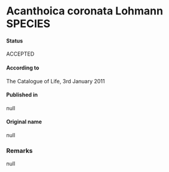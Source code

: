 Acanthoica coronata Lohmann SPECIES
=======

#### Status
ACCEPTED

#### According to
The Catalogue of Life, 3rd January 2011

#### Published in
null

#### Original name
null

### Remarks
null